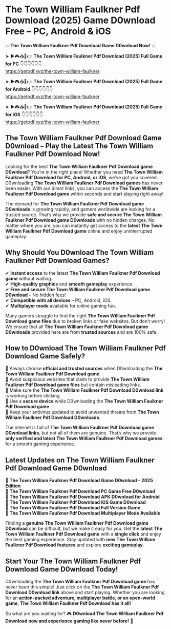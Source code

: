 # The Town William Faulkner Pdf Download (2025) Game D0wnload Free – PC, Android & iOS

💥 **The Town William Faulkner Pdf Download Game D0wnload Now!** 💥  

➤ ►🎮📥📱👉 **The Town William Faulkner Pdf Download (2025) Full Game for PC** 👇👇👇👇👇👇  
https://getpdf.xyz/the-town-william-faulkner  

➤ ►🎮📥📱👉 **The Town William Faulkner Pdf Download (2025) Full Game for Android** 👇👇👇👇👇👇  
https://getpdf.xyz/the-town-william-faulkner  

➤ ►🎮📥📱👉 **The Town William Faulkner Pdf Download (2025) Full Game for iOS** 👇👇👇👇👇👇  
https://getpdf.xyz/the-town-william-faulkner  

## The Town William Faulkner Pdf Download Game D0wnload – Play the Latest The Town William Faulkner Pdf Download Now!

Looking for the best **The Town William Faulkner Pdf Download game D0wnload**? You’re in the right place! Whether you need **The Town William Faulkner Pdf Download for PC, Android, or iOS**, we’ve got you covered. D0wnloading **The Town William Faulkner Pdf Download games** has never been easier. With our direct links, you can access the **The Town William Faulkner Pdf Download game** within seconds and start playing right away!  

The demand for **The Town William Faulkner Pdf Download game D0wnloads** is growing rapidly, and gamers worldwide are looking for a trusted source. That’s why we provide **safe and secure The Town William Faulkner Pdf Download game D0wnloads** with no hidden charges. No matter where you are, you can instantly get access to the **latest The Town William Faulkner Pdf Download game** online and enjoy uninterrupted gameplay.  

## **Why Should You D0wnload The Town William Faulkner Pdf Download Games?**  

✔ **Instant access** to the latest **The Town William Faulkner Pdf Download game** without waiting.  
✔ **High-quality graphics** and **smooth gameplay** experience.  
✔ **Free and secure The Town William Faulkner Pdf Download game D0wnload** – No hidden fees!  
✔ **Compatible with all devices** – PC, Android, iOS.  
✔ **Multiplayer mode** available for online gaming fun.  

Many gamers struggle to find the right **The Town William Faulkner Pdf Download game files** due to broken links or fake websites. But don’t worry! We ensure that all **The Town William Faulkner Pdf Download game D0wnloads** provided here are from **trusted sources** and are 100% safe.  

## **How to D0wnload The Town William Faulkner Pdf Download Game Safely?**  

📌 Always choose **official and trusted sources** when D0wnloading the **The Town William Faulkner Pdf Download game**.  
📌 Avoid suspicious websites that claim to provide **The Town William Faulkner Pdf Download game files** but contain misleading links.  
📌 Make sure the **The Town William Faulkner Pdf Download D0wnload link** is working before clicking.  
📌 Use a **secure device** while D0wnloading the **The Town William Faulkner Pdf Download game**.  
📌 Keep your antivirus updated to avoid unwanted threats from **The Town William Faulkner Pdf Download D0wnloads**.  

The internet is full of **The Town William Faulkner Pdf Download game D0wnload links**, but not all of them are genuine. That’s why we provide **only verified and latest The Town William Faulkner Pdf Download games** for a smooth gaming experience.  

## **Latest Updates on The Town William Faulkner Pdf Download Game D0wnload**  

🔹 **The Town William Faulkner Pdf Download Game D0wnload – 2025 Edition**  
🔹 **The Town William Faulkner Pdf Download PC Game Free D0wnload**  
🔹 **The Town William Faulkner Pdf Download APK D0wnload for Android**  
🔹 **The Town William Faulkner Pdf Download iOS Game D0wnload**  
🔹 **The Town William Faulkner Pdf Download Full Version Game**  
🔹 **The Town William Faulkner Pdf Download Multiplayer Mode Available**  

Finding a **genuine The Town William Faulkner Pdf Download game D0wnload** can be difficult, but we make it easy for you. Get the **latest The Town William Faulkner Pdf Download game** with a **single click** and enjoy the best gaming experience. Stay updated with **new The Town William Faulkner Pdf Download features** and explore **exciting gameplay**.  

## **Start Your The Town William Faulkner Pdf Download Game D0wnload Today!**  

D0wnloading the **The Town William Faulkner Pdf Download game** has never been this simple! Just click on the **The Town William Faulkner Pdf Download D0wnload link** above and start playing. Whether you are looking for an **action-packed adventure, multiplayer battle, or an open-world game**, **The Town William Faulkner Pdf Download has it all!**  

So what are you waiting for? 🎮 **D0wnload The Town William Faulkner Pdf Download now and experience gaming like never before!** 🚀  